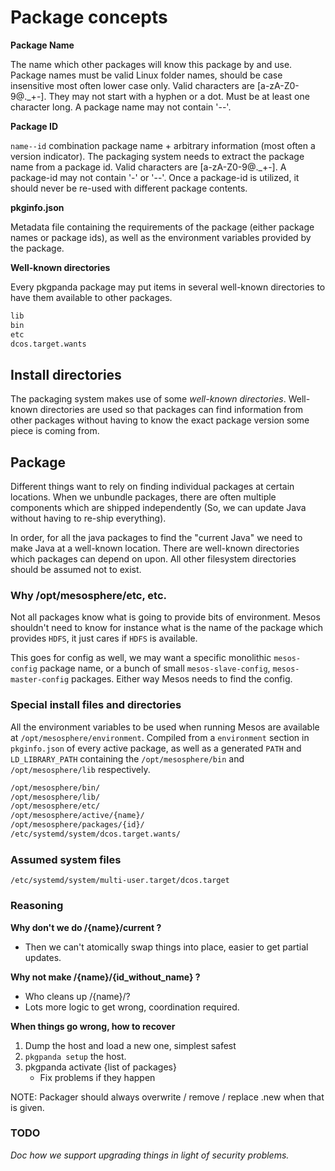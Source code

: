 # Package concepts

**Package Name**

The name which other packages will know this package by and use. Package names must be valid Linux folder names, should
be case insensitive most often lower case only. Valid characters are [a-zA-Z0-9@._+-]. They may not start with a hyphen
or a dot. Must be at least one character long. A package name may not contain '--'.

**Package ID**

`name--id` combination package name + arbitrary information (most often a version indicator). The packaging system
needs to extract the package name from a package id. Valid characters are [a-zA-Z0-9@._+-]. A package-id may not
contain '-' or '--'. Once a package-id is utilized, it should never be re-used with different package contents.

**pkginfo.json**

Metadata file containing the requirements of the package (either package names or package ids), as well as the
environment variables provided by the package.

**Well-known directories**

Every pkgpanda package may put items in several well-known directories to have them available to other packages.

```bash
lib
bin
etc
dcos.target.wants
```

## Install directories

The packaging system makes use of some *well-known directories*. Well-known directories are used so that packages can
find information from other packages without having to know the exact package version some piece is coming from.

## Package

Different things want to rely on finding individual packages at certain locations. When we unbundle packages, there are
often multiple components which are shipped independently (So, we can update Java without having to re-ship
everything).

In order, for all the java packages to find the "current Java" we need to make Java at a well-known location. There are
well-known directories which packages can depend on upon. All other filesystem directories should be assumed not to
exist.

### Why /opt/mesosphere/etc, etc.

Not all packages know what is going to provide bits of environment. Mesos shouldn't need to know for instance what is
the name of the package which provides `HDFS`, it just cares if `HDFS` is available.

This goes for config as well, we may want a specific monolithic `mesos-config` package name, or a bunch of small
`mesos-slave-config`, `mesos-master-config` packages. Either way Mesos needs to find the config.

### Special install files and directories

All the environment variables to be used when running Mesos are available at `/opt/mesosphere/environment`. Compiled
from a `environment` section in `pkginfo.json` of every active package, as well as a generated `PATH` and
`LD_LIBRARY_PATH` containing the `/opt/mesosphere/bin` and `/opt/mesosphere/lib` respectively.


```bash
/opt/mesosphere/bin/
/opt/mesosphere/lib/
/opt/mesosphere/etc/
/opt/mesosphere/active/{name}/
/opt/mesosphere/packages/{id}/
/etc/systemd/system/dcos.target.wants/
```

### Assumed system files

`/etc/systemd/system/multi-user.target/dcos.target`

### Reasoning

**Why don't we do /{name}/current ?**

  - Then we can't atomically swap things into place, easier to get partial updates.

**Why not make /{name}/{id_without_name} ?**

  - Who cleans up /{name}/?
  - Lots more logic to get wrong, coordination required.

**When things go wrong, how to recover**

1. Dump the host and load a new one, simplest safest
2. `pkgpanda setup` the host.
3. pkgpanda activate {list of packages}
    - Fix problems if they happen

NOTE: Packager should always overwrite / remove / replace .new when that is given.

### TODO

*Doc how we support upgrading things in light of security problems.*
